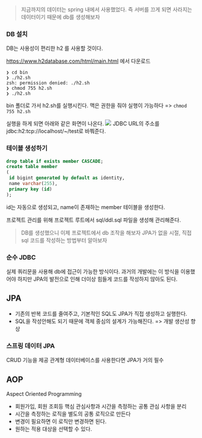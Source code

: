 > 지금까지의 데이터는 spring 내에서 사용했었다. 
즉 서버를 끄게 되면 사라지는 데이터이기 때문에 db를 생성해보자

### DB 설치
DB는 사용성이 편리한 h2 를 사용할 것이다.

https://www.h2database.com/html/main.html 에서 다운로드 

```
❯ cd bin
❯ ./h2.sh
zsh: permission denied: ./h2.sh
❯ chmod 755 h2.sh
❯ ./h2.sh
````
bin 폴더로 가서 h2.sh를 실행시킨다.
맥은 권한을 줘야 실행이 가능하다 => `chmod 755 h2.sh`

실행을 하게 되면 아래와 같은 화면이 나온다.
![](https://velog.velcdn.com/images/hey-hey/post/b03bb80b-f4be-4de1-9eb3-fe0806564756/image.png)
JDBC URL의 주소를 jdbc:h2:tcp://localhost/~/test로 바쭤준다.


### 테이블 생성하기 
```sql
drop table if exists member CASCADE;
create table member
(
 id bigint generated by default as identity,
 name varchar(255),
 primary key (id)
);
```
id는 자동으로 생성되고, name이 존재하는 member 테이블을 생성한다.

프로젝트 관리를 위해 프로젝트 루트에서 sql/ddl.sql 파일을 생성해 관리해준다.

> DB를 생성했으니 이제 프로젝트에서 db 조작을 해보자
JPA가 없을 시절, 직접 sql 코드를  작성하는 방법부터 알아보자

### 순수 JDBC 

실제 쿼리문을 사용해 db에 접근이 가능한 방식이다. 과거의 개발에는 이 방식을 이용했어야 하지만 JPA의 발전으로 인해 더이상 힘들게 코드를 작성하지 않아도 된다. 

## JPA
- 기존의 반복 코드를 줄여주고, 기본적인 SQL도 JPA가 직접 생성하고 실행한다.
- SQL을 작성안해도 되기 때문에 객체 중심의 설계가 가능해진다.
	=> 개발 생산성 향상
    

### 스프링 데이터 JPA
CRUD 기능을 제공
관계형 데이터베이스를 사용한다면 JPA가 거의 필수 

## AOP
Aspect Oriented Programming

- 회원가입, 회원 조회등 핵심 관심사항과 시간을 측정하는 공통 관심 사항을 분리
- 시간을 측정하는 로직을 별도의 공통 로직으로 만든다
- 변경이 필요하면 이 로직만 변경하면 된다.
- 원하는 적용 대상을 선택할 수 있다.